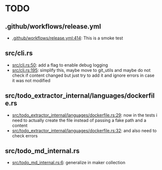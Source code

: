 # TODO
## .github/workflows/release.yml
* [.github/workflows/release.yml:414](.github/workflows/release.yml#L414): This is a smoke test

## src/cli.rs
* [src/cli.rs:50](src/cli.rs#L50): add a flag to enable debug logging
* [src/cli.rs:195](src/cli.rs#L195): simplify this, maybe move to git_utils and maybe do not check if content changed but just try to add it and ignore errors in case it was not modified

## src/todo_extractor_internal/languages/dockerfile.rs
* [src/todo_extractor_internal/languages/dockerfile.rs:29](src/todo_extractor_internal/languages/dockerfile.rs#L29): now in the tests i need to actually create the file instead of passing a fake path and a content
* [src/todo_extractor_internal/languages/dockerfile.rs:32](src/todo_extractor_internal/languages/dockerfile.rs#L32): and also need to check errors

## src/todo_md_internal.rs
* [src/todo_md_internal.rs:6](src/todo_md_internal.rs#L6): generalize in maker collection
